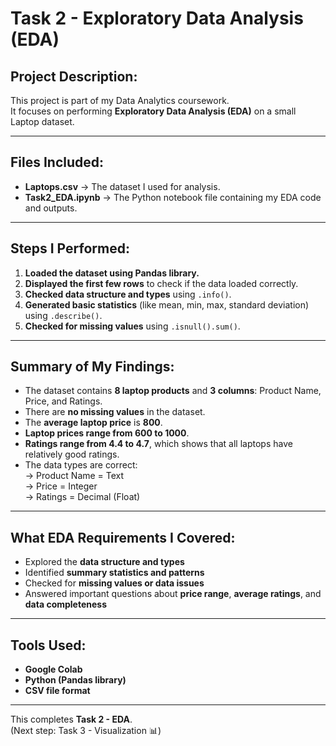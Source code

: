 # Task 2 - Exploratory Data Analysis (EDA)

## Project Description:

This project is part of my Data Analytics coursework.  
It focuses on performing **Exploratory Data Analysis (EDA)** on a small Laptop dataset.

---

## Files Included:

- **Laptops.csv** → The dataset I used for analysis.  
- **Task2_EDA.ipynb** → The Python notebook file containing my EDA code and outputs.

---

## Steps I Performed:

1. **Loaded the dataset using Pandas library.**
2. **Displayed the first few rows** to check if the data loaded correctly.
3. **Checked data structure and types** using `.info()`.
4. **Generated basic statistics** (like mean, min, max, standard deviation) using `.describe()`.
5. **Checked for missing values** using `.isnull().sum()`.

---

## Summary of My Findings:

- The dataset contains **8 laptop products** and **3 columns**: Product Name, Price, and Ratings.
- There are **no missing values** in the dataset.
- The **average laptop price** is **800**.
- **Laptop prices range from 600 to 1000**.
- **Ratings range from 4.4 to 4.7**, which shows that all laptops have relatively good ratings.
- The data types are correct:  
   → Product Name = Text  
   → Price = Integer  
   → Ratings = Decimal (Float)

---

## What EDA Requirements I Covered:

- Explored the **data structure and types**  
- Identified **summary statistics and patterns**  
- Checked for **missing values or data issues**  
- Answered important questions about **price range**, **average ratings**, and **data completeness**

---

## Tools Used:

- **Google Colab**  
- **Python (Pandas library)**  
- **CSV file format**

---

This completes **Task 2 - EDA**.  
(Next step: Task 3 - Visualization 📊)

